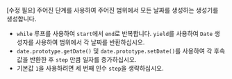 [수정 필요]
주어진 단계를 사용하여 주어진 범위에서 모든 날짜를 생성하는 생성기를 생성합니다.

- `while` 루프를 사용하여 `start`에서 `end`로 반복합니다. `yield`를 사용하여 `Date` 생성자를 사용하여 범위에서 각 날짜를 반환하십시오.
- `date.prototype.getDate()` 및 `date.prototype.setDate()`를 사용하여 각 후속 값을 반환한 후 `step` 만큼 일자를 증가하십시오.
- 기본값 `1`을 사용하려면 세 번째 인수 `step`을 생략하십시오.
